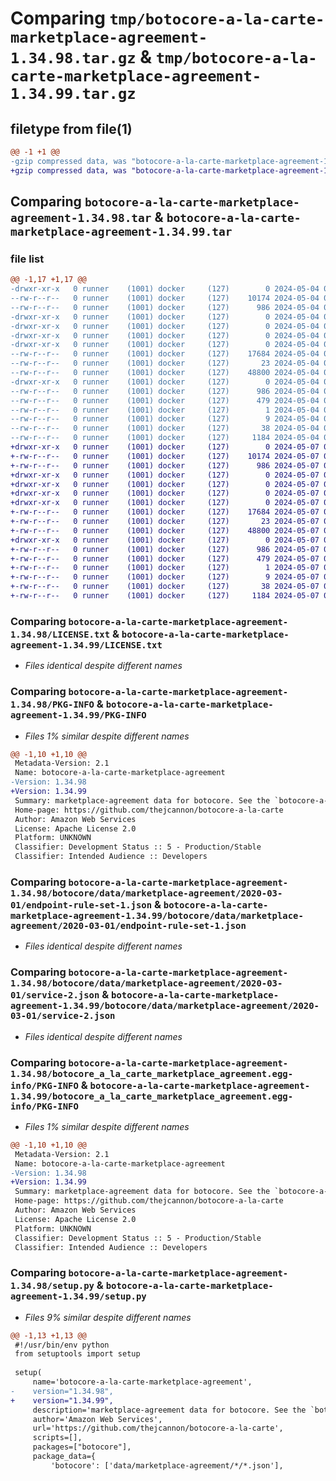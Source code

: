 # Comparing `tmp/botocore-a-la-carte-marketplace-agreement-1.34.98.tar.gz` & `tmp/botocore-a-la-carte-marketplace-agreement-1.34.99.tar.gz`

## filetype from file(1)

```diff
@@ -1 +1 @@
-gzip compressed data, was "botocore-a-la-carte-marketplace-agreement-1.34.98.tar", last modified: Sat May  4 01:01:33 2024, max compression
+gzip compressed data, was "botocore-a-la-carte-marketplace-agreement-1.34.99.tar", last modified: Tue May  7 01:02:35 2024, max compression
```

## Comparing `botocore-a-la-carte-marketplace-agreement-1.34.98.tar` & `botocore-a-la-carte-marketplace-agreement-1.34.99.tar`

### file list

```diff
@@ -1,17 +1,17 @@
-drwxr-xr-x   0 runner    (1001) docker     (127)        0 2024-05-04 01:01:33.250197 botocore-a-la-carte-marketplace-agreement-1.34.98/
--rw-r--r--   0 runner    (1001) docker     (127)    10174 2024-05-04 01:01:33.000000 botocore-a-la-carte-marketplace-agreement-1.34.98/LICENSE.txt
--rw-r--r--   0 runner    (1001) docker     (127)      986 2024-05-04 01:01:33.246197 botocore-a-la-carte-marketplace-agreement-1.34.98/PKG-INFO
-drwxr-xr-x   0 runner    (1001) docker     (127)        0 2024-05-04 01:01:33.246197 botocore-a-la-carte-marketplace-agreement-1.34.98/botocore/
-drwxr-xr-x   0 runner    (1001) docker     (127)        0 2024-05-04 01:01:33.246197 botocore-a-la-carte-marketplace-agreement-1.34.98/botocore/data/
-drwxr-xr-x   0 runner    (1001) docker     (127)        0 2024-05-04 01:01:33.246197 botocore-a-la-carte-marketplace-agreement-1.34.98/botocore/data/marketplace-agreement/
-drwxr-xr-x   0 runner    (1001) docker     (127)        0 2024-05-04 01:01:33.246197 botocore-a-la-carte-marketplace-agreement-1.34.98/botocore/data/marketplace-agreement/2020-03-01/
--rw-r--r--   0 runner    (1001) docker     (127)    17684 2024-05-04 01:01:11.000000 botocore-a-la-carte-marketplace-agreement-1.34.98/botocore/data/marketplace-agreement/2020-03-01/endpoint-rule-set-1.json
--rw-r--r--   0 runner    (1001) docker     (127)       23 2024-05-04 01:01:11.000000 botocore-a-la-carte-marketplace-agreement-1.34.98/botocore/data/marketplace-agreement/2020-03-01/paginators-1.json
--rw-r--r--   0 runner    (1001) docker     (127)    48800 2024-05-04 01:01:11.000000 botocore-a-la-carte-marketplace-agreement-1.34.98/botocore/data/marketplace-agreement/2020-03-01/service-2.json
-drwxr-xr-x   0 runner    (1001) docker     (127)        0 2024-05-04 01:01:33.246197 botocore-a-la-carte-marketplace-agreement-1.34.98/botocore_a_la_carte_marketplace_agreement.egg-info/
--rw-r--r--   0 runner    (1001) docker     (127)      986 2024-05-04 01:01:33.000000 botocore-a-la-carte-marketplace-agreement-1.34.98/botocore_a_la_carte_marketplace_agreement.egg-info/PKG-INFO
--rw-r--r--   0 runner    (1001) docker     (127)      479 2024-05-04 01:01:33.000000 botocore-a-la-carte-marketplace-agreement-1.34.98/botocore_a_la_carte_marketplace_agreement.egg-info/SOURCES.txt
--rw-r--r--   0 runner    (1001) docker     (127)        1 2024-05-04 01:01:33.000000 botocore-a-la-carte-marketplace-agreement-1.34.98/botocore_a_la_carte_marketplace_agreement.egg-info/dependency_links.txt
--rw-r--r--   0 runner    (1001) docker     (127)        9 2024-05-04 01:01:33.000000 botocore-a-la-carte-marketplace-agreement-1.34.98/botocore_a_la_carte_marketplace_agreement.egg-info/top_level.txt
--rw-r--r--   0 runner    (1001) docker     (127)       38 2024-05-04 01:01:33.250197 botocore-a-la-carte-marketplace-agreement-1.34.98/setup.cfg
--rw-r--r--   0 runner    (1001) docker     (127)     1184 2024-05-04 01:01:33.000000 botocore-a-la-carte-marketplace-agreement-1.34.98/setup.py
+drwxr-xr-x   0 runner    (1001) docker     (127)        0 2024-05-07 01:02:35.340094 botocore-a-la-carte-marketplace-agreement-1.34.99/
+-rw-r--r--   0 runner    (1001) docker     (127)    10174 2024-05-07 01:02:35.000000 botocore-a-la-carte-marketplace-agreement-1.34.99/LICENSE.txt
+-rw-r--r--   0 runner    (1001) docker     (127)      986 2024-05-07 01:02:35.340094 botocore-a-la-carte-marketplace-agreement-1.34.99/PKG-INFO
+drwxr-xr-x   0 runner    (1001) docker     (127)        0 2024-05-07 01:02:35.340094 botocore-a-la-carte-marketplace-agreement-1.34.99/botocore/
+drwxr-xr-x   0 runner    (1001) docker     (127)        0 2024-05-07 01:02:35.340094 botocore-a-la-carte-marketplace-agreement-1.34.99/botocore/data/
+drwxr-xr-x   0 runner    (1001) docker     (127)        0 2024-05-07 01:02:35.340094 botocore-a-la-carte-marketplace-agreement-1.34.99/botocore/data/marketplace-agreement/
+drwxr-xr-x   0 runner    (1001) docker     (127)        0 2024-05-07 01:02:35.340094 botocore-a-la-carte-marketplace-agreement-1.34.99/botocore/data/marketplace-agreement/2020-03-01/
+-rw-r--r--   0 runner    (1001) docker     (127)    17684 2024-05-07 01:02:11.000000 botocore-a-la-carte-marketplace-agreement-1.34.99/botocore/data/marketplace-agreement/2020-03-01/endpoint-rule-set-1.json
+-rw-r--r--   0 runner    (1001) docker     (127)       23 2024-05-07 01:02:11.000000 botocore-a-la-carte-marketplace-agreement-1.34.99/botocore/data/marketplace-agreement/2020-03-01/paginators-1.json
+-rw-r--r--   0 runner    (1001) docker     (127)    48800 2024-05-07 01:02:11.000000 botocore-a-la-carte-marketplace-agreement-1.34.99/botocore/data/marketplace-agreement/2020-03-01/service-2.json
+drwxr-xr-x   0 runner    (1001) docker     (127)        0 2024-05-07 01:02:35.340094 botocore-a-la-carte-marketplace-agreement-1.34.99/botocore_a_la_carte_marketplace_agreement.egg-info/
+-rw-r--r--   0 runner    (1001) docker     (127)      986 2024-05-07 01:02:35.000000 botocore-a-la-carte-marketplace-agreement-1.34.99/botocore_a_la_carte_marketplace_agreement.egg-info/PKG-INFO
+-rw-r--r--   0 runner    (1001) docker     (127)      479 2024-05-07 01:02:35.000000 botocore-a-la-carte-marketplace-agreement-1.34.99/botocore_a_la_carte_marketplace_agreement.egg-info/SOURCES.txt
+-rw-r--r--   0 runner    (1001) docker     (127)        1 2024-05-07 01:02:35.000000 botocore-a-la-carte-marketplace-agreement-1.34.99/botocore_a_la_carte_marketplace_agreement.egg-info/dependency_links.txt
+-rw-r--r--   0 runner    (1001) docker     (127)        9 2024-05-07 01:02:35.000000 botocore-a-la-carte-marketplace-agreement-1.34.99/botocore_a_la_carte_marketplace_agreement.egg-info/top_level.txt
+-rw-r--r--   0 runner    (1001) docker     (127)       38 2024-05-07 01:02:35.340094 botocore-a-la-carte-marketplace-agreement-1.34.99/setup.cfg
+-rw-r--r--   0 runner    (1001) docker     (127)     1184 2024-05-07 01:02:35.000000 botocore-a-la-carte-marketplace-agreement-1.34.99/setup.py
```

### Comparing `botocore-a-la-carte-marketplace-agreement-1.34.98/LICENSE.txt` & `botocore-a-la-carte-marketplace-agreement-1.34.99/LICENSE.txt`

 * *Files identical despite different names*

### Comparing `botocore-a-la-carte-marketplace-agreement-1.34.98/PKG-INFO` & `botocore-a-la-carte-marketplace-agreement-1.34.99/PKG-INFO`

 * *Files 1% similar despite different names*

```diff
@@ -1,10 +1,10 @@
 Metadata-Version: 2.1
 Name: botocore-a-la-carte-marketplace-agreement
-Version: 1.34.98
+Version: 1.34.99
 Summary: marketplace-agreement data for botocore. See the `botocore-a-la-carte` package for more info.
 Home-page: https://github.com/thejcannon/botocore-a-la-carte
 Author: Amazon Web Services
 License: Apache License 2.0
 Platform: UNKNOWN
 Classifier: Development Status :: 5 - Production/Stable
 Classifier: Intended Audience :: Developers
```

### Comparing `botocore-a-la-carte-marketplace-agreement-1.34.98/botocore/data/marketplace-agreement/2020-03-01/endpoint-rule-set-1.json` & `botocore-a-la-carte-marketplace-agreement-1.34.99/botocore/data/marketplace-agreement/2020-03-01/endpoint-rule-set-1.json`

 * *Files identical despite different names*

### Comparing `botocore-a-la-carte-marketplace-agreement-1.34.98/botocore/data/marketplace-agreement/2020-03-01/service-2.json` & `botocore-a-la-carte-marketplace-agreement-1.34.99/botocore/data/marketplace-agreement/2020-03-01/service-2.json`

 * *Files identical despite different names*

### Comparing `botocore-a-la-carte-marketplace-agreement-1.34.98/botocore_a_la_carte_marketplace_agreement.egg-info/PKG-INFO` & `botocore-a-la-carte-marketplace-agreement-1.34.99/botocore_a_la_carte_marketplace_agreement.egg-info/PKG-INFO`

 * *Files 1% similar despite different names*

```diff
@@ -1,10 +1,10 @@
 Metadata-Version: 2.1
 Name: botocore-a-la-carte-marketplace-agreement
-Version: 1.34.98
+Version: 1.34.99
 Summary: marketplace-agreement data for botocore. See the `botocore-a-la-carte` package for more info.
 Home-page: https://github.com/thejcannon/botocore-a-la-carte
 Author: Amazon Web Services
 License: Apache License 2.0
 Platform: UNKNOWN
 Classifier: Development Status :: 5 - Production/Stable
 Classifier: Intended Audience :: Developers
```

### Comparing `botocore-a-la-carte-marketplace-agreement-1.34.98/setup.py` & `botocore-a-la-carte-marketplace-agreement-1.34.99/setup.py`

 * *Files 9% similar despite different names*

```diff
@@ -1,13 +1,13 @@
 #!/usr/bin/env python
 from setuptools import setup
 
 setup(
     name='botocore-a-la-carte-marketplace-agreement',
-    version="1.34.98",
+    version="1.34.99",
     description='marketplace-agreement data for botocore. See the `botocore-a-la-carte` package for more info.',
     author='Amazon Web Services',
     url='https://github.com/thejcannon/botocore-a-la-carte',
     scripts=[],
     packages=["botocore"],
     package_data={
         'botocore': ['data/marketplace-agreement/*/*.json'],
```

